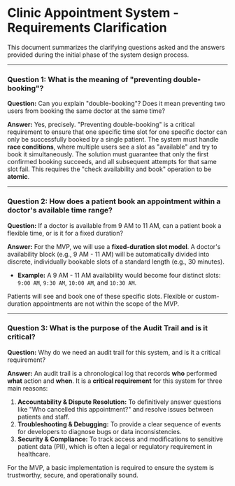 # Clinic Appointment System - Requirements Clarification

This document summarizes the clarifying questions asked and the answers provided during the initial phase of the system design process.

---

### Question 1: What is the meaning of "preventing double-booking"?

**Question:** Can you explain "double-booking"? Does it mean preventing two users from booking the same doctor at the same time?

**Answer:** Yes, precisely. "Preventing double-booking" is a critical requirement to ensure that one specific time slot for one specific doctor can only be successfully booked by a single patient. The system must handle **race conditions**, where multiple users see a slot as "available" and try to book it simultaneously. The solution must guarantee that only the first confirmed booking succeeds, and all subsequent attempts for that same slot fail. This requires the "check availability and book" operation to be **atomic**.

---

### Question 2: How does a patient book an appointment within a doctor's available time range?

**Question:** If a doctor is available from 9 AM to 11 AM, can a patient book a flexible time, or is it for a fixed duration?

**Answer:** For the MVP, we will use a **fixed-duration slot model**. A doctor's availability block (e.g., 9 AM - 11 AM) will be automatically divided into discrete, individually bookable slots of a standard length (e.g., 30 minutes).

* **Example:** A 9 AM - 11 AM availability would become four distinct slots: `9:00 AM`, `9:30 AM`, `10:00 AM`, and `10:30 AM`.

Patients will see and book one of these specific slots. Flexible or custom-duration appointments are not within the scope of the MVP.

---

### Question 3: What is the purpose of the Audit Trail and is it critical?

**Question:** Why do we need an audit trail for this system, and is it a critical requirement?

**Answer:** An audit trail is a chronological log that records **who** performed **what** action and **when**. It is a **critical requirement** for this system for three main reasons:

1.  **Accountability & Dispute Resolution:** To definitively answer questions like "Who cancelled this appointment?" and resolve issues between patients and staff.
2.  **Troubleshooting & Debugging:** To provide a clear sequence of events for developers to diagnose bugs or data inconsistencies.
3.  **Security & Compliance:** To track access and modifications to sensitive patient data (PII), which is often a legal or regulatory requirement in healthcare.

For the MVP, a basic implementation is required to ensure the system is trustworthy, secure, and operationally sound.
